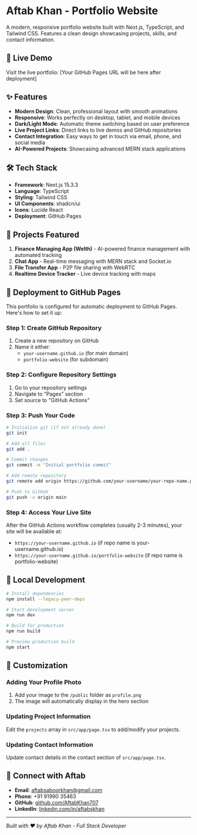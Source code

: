 # Aftab Khan - Portfolio Website

A modern, responsive portfolio website built with Next.js, TypeScript, and Tailwind CSS. Features a clean design showcasing projects, skills, and contact information.

## 🚀 Live Demo

Visit the live portfolio: [Your GitHub Pages URL will be here after deployment]

## ✨ Features

- **Modern Design**: Clean, professional layout with smooth animations
- **Responsive**: Works perfectly on desktop, tablet, and mobile devices
- **Dark/Light Mode**: Automatic theme switching based on user preference
- **Live Project Links**: Direct links to live demos and GitHub repositories
- **Contact Integration**: Easy ways to get in touch via email, phone, and social media
- **AI-Powered Projects**: Showcasing advanced MERN stack applications

## 🛠️ Tech Stack

- **Framework**: Next.js 15.3.3
- **Language**: TypeScript
- **Styling**: Tailwind CSS
- **UI Components**: shadcn/ui
- **Icons**: Lucide React
- **Deployment**: GitHub Pages

## 📁 Projects Featured

1. **Finance Managing App (Welth)** - AI-powered finance management with automated tracking
2. **Chat App** - Real-time messaging with MERN stack and Socket.io
3. **File Transfer App** - P2P file sharing with WebRTC
4. **Realtime Device Tracker** - Live device tracking with maps

## 🚀 Deployment to GitHub Pages

This portfolio is configured for automatic deployment to GitHub Pages. Here's how to set it up:

### Step 1: Create GitHub Repository

1. Create a new repository on GitHub
2. Name it either:
   - `your-username.github.io` (for main domain)
   - `portfolio-website` (for subdomain)

### Step 2: Configure Repository Settings

1. Go to your repository settings
2. Navigate to "Pages" section
3. Set source to "GitHub Actions"

### Step 3: Push Your Code

```bash
# Initialize git (if not already done)
git init

# Add all files
git add .

# Commit changes
git commit -m "Initial portfolio commit"

# Add remote repository
git remote add origin https://github.com/your-username/your-repo-name.git

# Push to GitHub
git push -u origin main
```

### Step 4: Access Your Live Site

After the GitHub Actions workflow completes (usually 2-3 minutes), your site will be available at:

- `https://your-username.github.io` (if repo name is your-username.github.io)
- `https://your-username.github.io/portfolio-website` (if repo name is portfolio-website)

## 🔧 Local Development

```bash
# Install dependencies
npm install --legacy-peer-deps

# Start development server
npm run dev

# Build for production
npm run build

# Preview production build
npm start
```

## 📝 Customization

### Adding Your Profile Photo

1. Add your image to the `/public` folder as `profile.png`
2. The image will automatically display in the hero section

### Updating Project Information

Edit the `projects` array in `src/app/page.tsx` to add/modify your projects.

### Updating Contact Information

Update contact details in the contact section of `src/app/page.tsx`.

## 🤝 Connect with Aftab

- **Email**: aftabsaboorkhan@gmail.com
- **Phone**: +91 91990 35463
- **GitHub**: [github.com/AftabKhan707](https://github.com/AftabKhan707)
- **LinkedIn**: [linkedin.com/in/aftabskhan](https://linkedin.com/in/aftabskhan)

---

_Built with ❤️ by Aftab Khan - Full Stack Developer_
